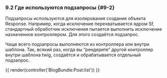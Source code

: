### 9.2 Где используются подзапросы {#9-2}

Подзапросы используются для изолирования создания объекта Response. Например, когда исключение перехватывается ядром Sf, стандартный обработчик исключения пытается выполнить исключение назначенное контроллером. Для этого создаётся подзапрос.

Чаще всего подзапросы выполняются из контроллера или внутри шаблона. Так, всякий раз, когда вы “рендерите” другой контроллер внутри шаблона twig, создаётся и обрабатывается отдельный подзапрос.

{{ render(controller('BlogBundle:Post:list')) }}